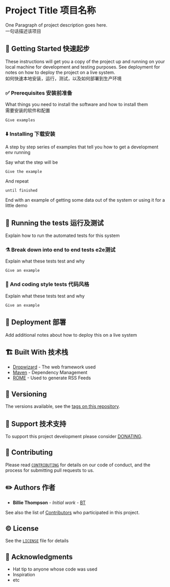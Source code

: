 # Project Title 项目名称

One Paragraph of project description goes here.   
一句话描述该项目

## 🏃️ Getting Started 快速起步

These instructions will get you a copy of the project up and running on your local machine for development and testing purposes. See deployment for notes on how to deploy the project on a live system.  
如何快速本地安装，运行，测试，以及如何部署到生产环境

### ✅ Prerequisites 安装前准备

What things you need to install the software and how to install them   
需要安装的软件和配置

```
Give examples
```

### ⬇️ Installing 下载安装 

A step by step series of examples that tell you how to get a development env running

Say what the step will be

```
Give the example
```

And repeat

```
until finished
```

End with an example of getting some data out of the system or using it for a little demo

## 🧪 Running the tests 运行及测试

Explain how to run the automated tests for this system

### ⚗️ Break down into end to end tests e2e测试

Explain what these tests test and why

```
Give an example
```

### 🧾 And coding style tests 代码风格

Explain what these tests test and why

```
Give an example
```

## 🚀 Deployment 部署

Add additional notes about how to deploy this on a live system

## 🏗️ Built With 技术栈

* [Dropwizard](http://www.dropwizard.io/1.0.2/docs/) - The web framework used
* [Maven](https://maven.apache.org/) - Dependency Management
* [ROME](https://rometools.github.io/rome/) - Used to generate RSS Feeds

## 🔖️ Versioning

The versions available, see the [tags on this repository](/releases).

## 🚸 Support 技术支持

To support this project development please consider [DONATING](https://fillyagioro.vercel.app/#support).

## 👥 Contributing

Please read [`CONTRIBUTING`](https://github.com/FillyAgioro/.github/blob/main/CONTRIBUTING.md) for details on our code of conduct, and the process for submitting pull requests to us.

## ✏️ Authors 作者

* **Billie Thompson** - *Initial work* - [BT](/)

See also the list of [Contributors](https://github.com/FillyAgioro/template/graphs/contributors) who participated in this project.

## © License 

See the [`LICENSE`](LICENSE.txt) file for details

## 🙏️ Acknowledgments

* Hat tip to anyone whose code was used
* Inspiration
* etc
